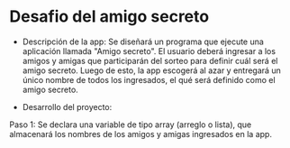 <h1>Desafio del amigo secreto</h1>

- Descripción de la app: Se diseñará  un programa que ejecute una aplicación llamada "Amigo secreto".
El usuario deberá ingresar a los amigos y amigas que participarán del sorteo para definir cuál será el amigo secreto.
Luego de esto, la app escogerá al azar y entregará un único nombre de todos los ingresados, el qué será definido como el amigo secreto.

- Desarrollo del proyecto:

Paso 1: Se declara una variable de tipo array (arreglo o lista), que almacenará los nombres de los amigos y amigas ingresados en la app.
